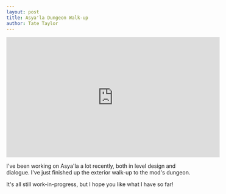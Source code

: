 ```yaml
---
layout: post
title: Asya'la Dungeon Walk-up
author: Tate Taylor
---
```


<iframe width="560" height="315" src="https://www.youtube.com/embed/anL6vjRUJUg?si=PMTfPtb2b_MD0Tj7" title="YouTube video player" frameborder="0" allow="accelerometer; autoplay; clipboard-write; encrypted-media; gyroscope; picture-in-picture; web-share" referrerpolicy="strict-origin-when-cross-origin" allowfullscreen></iframe>

I've been working on Asya'la a lot recently, both in level design and dialogue. I've just finished up the exterior walk-up to the mod's dungeon.

It's all still work-in-progress, but I hope you like what I have so far!

